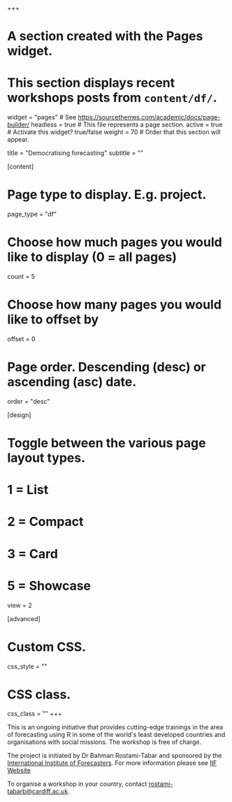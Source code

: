 +++
# A section created with the Pages widget.
# This section displays recent workshops posts from `content/df/`.
widget = "pages"  # See https://sourcethemes.com/academic/docs/page-builder/
headless = true  # This file represents a page section.
active = true  # Activate this widget? true/false
weight = 70  # Order that this section will appear.

title = "Democratising forecasting"
subtitle = ""

[content]
  # Page type to display. E.g. project.
  page_type = "df"

  # Choose how much pages you would like to display (0 = all pages)
  count = 5
  
  # Choose how many pages you would like to offset by
  offset = 0

  # Page order. Descending (desc) or ascending (asc) date.
  order = "desc"
  
[design]

  # Toggle between the various page layout types.
  #   1 = List
  #   2 = Compact
  #   3 = Card
  #   5 = Showcase
  view = 2

  
[advanced]
 # Custom CSS. 
 css_style = ""
 
 # CSS class.
 css_class = ""
+++

This is an ongoing initiative that provides cutting-edge trainings in the area of forecasting using R in some of the world's least developed countries and organisations with social missions. The workshop is free of charge.

The project is initiated by Dr Bahman Rostami-Tabar and sponsored by the [International Institute of Forecasters](https://forecasters.org/). For more information please see [IIF Website](https://forecasters.org/blog/2018/07/10/new-iif-workshop-initiative-democratizing-forecasting/)

To organise a workshop in your country, contact <rostami-tabarb@cardiff.ac.uk>.
